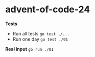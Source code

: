 # advent-of-code-24

**Tests**
- Run all tests `go test ./...`
- Run one day `go test ./01`

**Real input**
`go run ./01`

